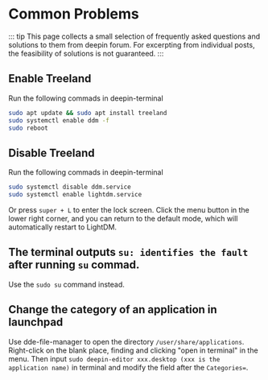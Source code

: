 # Common Problems
::: tip
This page collects a small selection of frequently asked questions and solutions to them from deepin forum. For excerpting from individual posts, the feasibility of solutions is not guaranteed.
:::

## Enable Treeland
Run the following commads in deepin-terminal
```sh
sudo apt update && sudo apt install treeland
sudo systemctl enable ddm -f
sudo reboot
```

## Disable Treeland
Run the following commads in deepin-terminal
```sh
sudo systemctl disable ddm.service
sudo systemctl enable lightdm.service
```
Or press `super + L` to enter the lock screen. Click the menu button in the lower right corner, and you can return to the default mode, which will automatically restart to LightDM.

## The terminal outputs `su: identifies the fault` after running `su` commad.
Use the `sudo su` command instead.

## Change the category of an application in launchpad
Use dde-file-manager to open the directory `/user/share/applications`. Right-click on the blank place, finding and clicking "open in terminal" in the menu. Then input `sudo deepin-editor xxx.desktop (xxx is the application name)` in terminal and modify the field after the `Categories=`.
